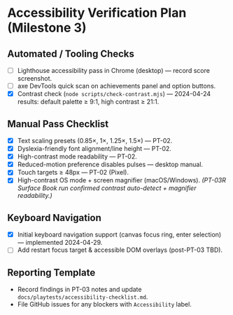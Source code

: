 # Accessibility Verification Plan (Milestone 3)

## Automated / Tooling Checks
- [ ] Lighthouse accessibility pass in Chrome (desktop) — record score screenshot.
- [ ] axe DevTools quick scan on achievements panel and option buttons.
- [x] Contrast check (`node scripts/check-contrast.mjs`) — 2024-04-24 results: default palette ≥ 9:1, high contrast ≥ 21:1.

## Manual Pass Checklist
- [x] Text scaling presets (0.85×, 1×, 1.25×, 1.5×) — PT-02.
- [x] Dyslexia-friendly font alignment/line height — PT-02.
- [x] High-contrast mode readability — PT-02.
- [x] Reduced-motion preference disables pulses — desktop manual.
- [x] Touch targets ≥ 48px — PT-02 (Pixel).
- [x] High-contrast OS mode + screen magnifier (macOS/Windows). *(PT-03R Surface Book run confirmed contrast auto-detect + magnifier readability.)*

## Keyboard Navigation
- [x] Initial keyboard navigation support (canvas focus ring, enter selection) — implemented 2024-04-29.
- [ ] Add restart focus target & accessible DOM overlays (post-PT-03 TBD).

## Reporting Template
- Record findings in PT-03 notes and update `docs/playtests/accessibility-checklist.md`.
- File GitHub issues for any blockers with `Accessibility` label.

